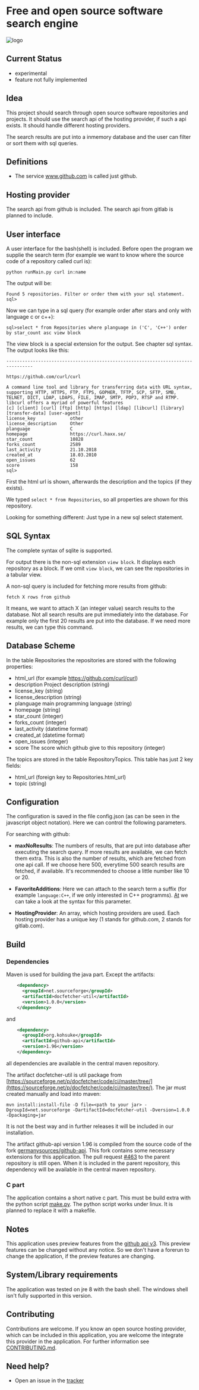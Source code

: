 # Free and open source software search engine #
<img
src="https://raw.githubusercontent.com/germanysources/FOSSwareSearch/master/logo.eps" alt="logo">

## Current Status ##
* experimental
* feature not fully implemented
## Idea ##
This project should search through open source software repositories and
projects. It should use the search api of the hosting provider, if such a api
exists. It should handle different hosting providers.

The search results are put into a inmemory database and the user can filter or
sort them with sql queries.

## Definitions ##
* The service www.github.com is called just github.

## Hosting provider ##
The search api from github is included. The search api from gitlab is planned
to include.

## User interface ##
A user interface for the bash(shell) is included. Before open the program we supplie
the search term (for example we want to know where the source code of a repository called curl is):
```
python runMain.py curl in:name
```
The output will be:
```
Found 5 repositories. Filter or order them with your sql statement.
sql>
```
Now we can type in a sql query (for example order after stars and only with
language c or c++):
```
sql>select * from Repositories where planguage in ('C', 'C++') order by star_count asc view block
```
The view block is a special extension for the output. See chapter sql
syntax. The output looks like this:
```
--------------------------------------------------------------------------------

https://github.com/curl/curl

A command line tool and library for transferring data with URL syntax, supporting HTTP, HTTPS, FTP, FTPS, GOPHER, TFTP, SCP, SFTP, SMB, TELNET, DICT, LDAP, LDAPS, FILE, IMAP, SMTP, POP3, RTSP and RTMP. libcurl offers a myriad of powerful features
[c] [client] [curl] [ftp] [http] [https] [ldap] [libcurl] [library] [transfer-data] [user-agent]
license_key             other
license_description     Other
planguage               C
homepage                https://curl.haxx.se/
star_count              10828
forks_count             2589
last_activity           21.10.2018
created_at              18.03.2010
open_issues             62
score                   158
sql>
```
First the html url is shown, afterwards the description and the topics (if they exists).

We typed ```select * from Repositories```, so all properties are shown for
this repository.

Looking for something different: Just type in a new sql select statement.

## SQL Syntax ##
The complete syntax of sqlite is supported.

For output there is the non-sql extension ```view block```. It displays each
repository as a block. If we omit ```view block```, we can see the
repositories in a tabular view.

A non-sql query is included for fetching more results from github:
```
fetch X rows from github
```
It means, we want to attach X (an integer value) search results to the
database. Not all search results are put immediately into the database. For
example only the first 20 results are put into the database. If we need more
results, we can type this command.

## Database Scheme ##
In the table Repositories the repositories are stored with the following
properties:
* html_url (for example https://github.com/curl/curl)
* description Project description (string)
* license_key (string)
* license_description (string)
* planguage main programming language (string)
* homepage (string)
* star_count (integer)
* forks_count (integer)
* last_activity (datetime format)
* created_at (datetime format)
* open_issues (integer)
* score The score which github give to this repository (integer)

The topics are stored in the table RepositoryTopics. This table has just 2 key
fields:
* html_url (foreign key to Repositories.html_url)
* topic (string)

## Configuration ##
The configuration is saved in the file config.json (as can be seen in the javascript object notation).
Here we can control the following parameters.

For searching with github:
* **maxNoResults**: The numbers of results, that are put into database after
executing the search query. If more results are available, we can fetch them
extra. This is also the number of results, which are fetched from one api
call. If we choose here 500, everytime 500 search results are fetched, if
available. It's recommended to choose a little number like 10 or 20.

* **FavoriteAdditions**: Here we can attach to the search term a suffix (for
 example ```language:C++```, if we only interested in C++
 programms). [At](https://help.github.com/articles/searching-for-repositories/)
 we can take a look at the syntax for this parameter.

* **HostingProvider**: An array, which hosting providers are used. Each hosting
    provider has a unique key (1 stands for github.com, 2 stands for gitlab.com).

## Build ##
### Dependencies ###
Maven is used for building the java part. Except the artifacts:
```xml
    <dependency>
      <groupId>net.sourceforge</groupId>
      <artifactId>docfetcher-util</artifactId>
      <version>1.0.0</version>
    </dependency>
```
and
```xml
    <dependency>
      <groupId>org.kohsuke</groupId>
      <artifactId>github-api</artifactId>
      <version>1.96</version>
    </dependency>
```
all dependencies are available in the central maven repository.

The artifact docfetcher-util is util package from
[https://sourceforge.net/p/docfetcher/code/ci/master/tree/](https://sourceforge.net/p/docfetcher/code/ci/master/tree/). The
jar must created manually and load into maven:
```
mvn install:install-file -D file=<path to your jar> -DgroupId=net.sourceforge -DartifactId=docfetcher-util -Dversion=1.0.0 -Dpackaging=jar
```
It is not the best way and in further releases it will be included in our
installation.

The artifact github-api version 1.96 is compiled from the source code of the
fork
[germanysources/github-api](https://github.com/germanysources/github-api). This
fork contains some necessary extensions for this application. The pull request
[#463](https://github.com/kohsuke/github-api/pull/463) to the parent repository is still open. When it is included in the
parent repository, this dependency will be available in the central maven repository.

### C part ###
The application contains a short native c part. This must be build extra with the python script [make.py](https://github.com/germanysources/FOSSwareSearch/blob/master/make.py). The python script works under linux. It is planned to replace it with a makefile.

## Notes ##
This application uses preview features from the [github api v3](https://developer.github.com/v3/). This preview
features can be changed without any notice. So we don't have a forerun to change the
application, if the preview features are changing.

## System/Library requirements ##
The application was tested on jre 8 with the bash shell. The windows shell isn't fully supported in this version.

## Contributing ##
Contributions are welcome. If you know an open source hosting provider, which
can be included in this application, you are welcome the integrate this
provider in the application.
For further information see [CONTRIBUTING.md](https://github.com/germanysources/FOSSwareSearch/blob/master/CONTRIBUTING.md).

## Need help? ##
* Open an issue in the
[tracker](https://github.com/germanysources/FOSSwareSearch/issues)

